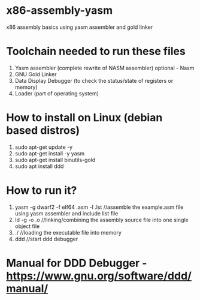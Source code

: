 # x86-assembly-yasm
x86 assembly basics using yasm assembler and gold linker


# Toolchain needed to run these files
 1) Yasm assembler (complete rewrite of NASM assembler) optional - Nasm
 2) GNU Gold Linker
 3) Data Display Debugger (to check the status/state of registers or memory)
 4) Loader (part of operating system)

# How to install on Linux (debian based distros)
  1) sudo apt-get update -y
  2) sudo apt-get install -y yasm
  3) sudo apt-get install binutils-gold
  4) sudo apt install ddd
  
# How to run it?
  1) yasm -g dwarf2 -f elf64 <example>.asm -l <example>.lst  //assemble the example.asm file using yasm assembler and include list file
  2) ld -g -o <example> <example>.o //linking/combining the assembly source file into one single object file
  3) ./<example> //loading the executable file into memory
  4) ddd <example> //start ddd debugger
  
# Manual for DDD Debugger - https://www.gnu.org/software/ddd/manual/
